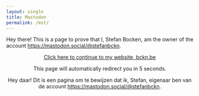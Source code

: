 ```yaml
---
layout: single
title: Mastodon
permalink: /mst/
---
```

<p>Hey there! This is a page to prove that I, Stefan Bocken, am the owner of the account <a rel="me" href="https://mastodon.social/@stefanbckn">https://mastodon.social/@stefanbckn</a>.</p>
<p align="center"><a href="https://www.bckn.be" class="btn btn--info">Click here to continue to my website, bckn.be</a></p>
<p align="center">This page will automatically redirect you in <span id="seconds">5</span> seconds.</p>
<p align="center">Hey daar! Dit is een pagina om te bewijzen dat ik, Stefan, eigenaar ben van de account <a rel="me" href="https://mastodon.social/@stefanbckn">https://mastodon.social/@stefanbckn</a>.</p>


<script type="text/javascript">
var seconds = 5; // seconds for HTML
var foo; // variable for clearInterval() function

function redirect() {
    document.location.href = 'https://www.bckn.be';
}

function updateSecs() {
    document.getElementById("seconds").innerHTML = seconds;
    seconds--;
    if (seconds == -1) {
        clearInterval(foo);
        redirect();
    }
}

function countdownTimer() {
    foo = setInterval(function () {
        updateSecs()
    }, 1000);
}

countdownTimer();
</script>